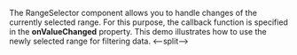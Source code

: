 The RangeSelector component allows you to&nbsp;handle changes of&nbsp;the currently selected range. For this purpose, the callback function is&nbsp;specified in&nbsp;the **onValueChanged** property. This demo illustrates how to&nbsp;use the newly selected range for filtering data.
<--split-->
